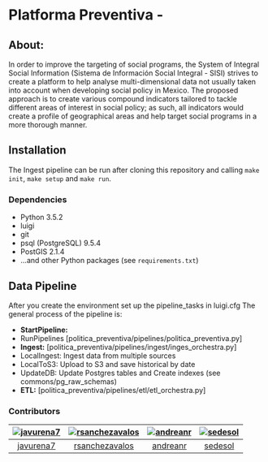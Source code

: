 # Platforma Preventiva - 

## About:
In order to improve the targeting of social programs, the System of Integral Social Information (Sistema de Información Social Integral - SISI) strives to create a platform to help analyse multi-dimensional data not usually taken into account when developing social policy in Mexico. The proposed approach is to create various compound indicators tailored to tackle different areas of interest in social policy; as such, all indicators would create a profile of geographical areas and help target social programs in a more thorough manner.


## Installation

The Ingest pipeline can be run after cloning this repository and
calling `make init`, `make setup` and `make run`. 

### Dependencies

* Python 3.5.2
* luigi
* git
* psql (PostgreSQL) 9.5.4
* PostGIS 2.1.4
* ...and other Python packages (see `requirements.txt`)

## Data Pipeline

After you create the environment set up the pipeline_tasks in luigi.cfg 
The general process of the pipeline is:

* **StartPipeline:**
* RunPipelines [politica_preventiva/pipelines/politica_preventiva.py]
* **Ingest:** [politica_preventiva/pipelines/ingest/inges_orchestra.py]
* LocalIngest: Ingest data from multiple sources 
* LocalToS3: Upload to S3 and save historical by date
* UpdateDB: Update Postgres tables and Create indexes (see commons/pg_raw_schemas)
* **ETL:** [politica_preventiva/pipelines/etl/etl_orchestra.py]

### Contributors

| [![javurena7][ph-javurena7]][gh-javurena7] | [![rsanchezavalos][ph-rsanchez]][gh-rsanchez] | [![andreanr][ph-andreanr]][gh-andreanr]| [![sedesol ][ph-sedesol]][gh-sedesol] |
|                 :--:                 |                     :--:                      |                     :--:             |                     :--:             |              
|        [javurena7][gh-javurena7]         |         [rsanchezavalos][gh-rsanchez]           |          [andreanr][gh-andreanr] |          [sedesol][gh-sedesol]      |      


[ph-javurena7]: https://avatars2.githubusercontent.com/u/14095871?v=3&s=460
[gh-javurena7]: https://github.com/javurena7

[ph-andreanr]: https://avatars2.githubusercontent.com/u/5949086?v=3&s=460
[gh-andreanr]: https://github.com/andreanr

[ph-rsanchez]: https://avatars2.githubusercontent.com/u/10931011?v=3&s=460
[gh-rsanchez]: https://github.com/rsanchezavalos

[ph-sedesol]: https://avatars2.githubusercontent.com/u/7883897?v=4&s=460
[gh-sedesol]: https://github.com/andreuboada
